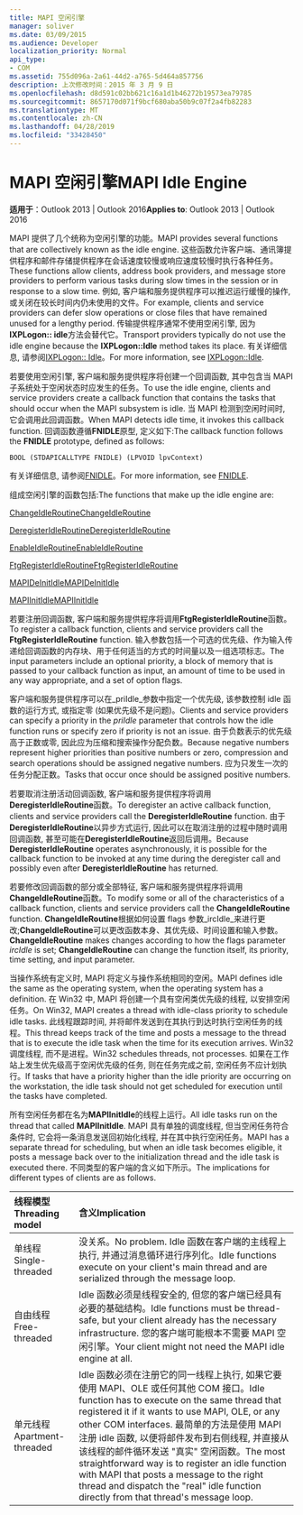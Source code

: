```yaml
---
title: MAPI 空闲引擎
manager: soliver
ms.date: 03/09/2015
ms.audience: Developer
localization_priority: Normal
api_type:
- COM
ms.assetid: 755d096a-2a61-44d2-a765-5d464a857756
description: 上次修改时间：2015 年 3 月 9 日
ms.openlocfilehash: d8d591c02bb621c16a1d1b46272b19573ea79785
ms.sourcegitcommit: 8657170d071f9bcf680aba50b9c07f2a4fb82283
ms.translationtype: MT
ms.contentlocale: zh-CN
ms.lasthandoff: 04/28/2019
ms.locfileid: "33428450"
---
```

# <a name="mapi-idle-engine"></a><span data-ttu-id="cc37f-103">MAPI 空闲引擎</span><span class="sxs-lookup"><span data-stu-id="cc37f-103">MAPI Idle Engine</span></span>

  
  
<span data-ttu-id="cc37f-104">**适用于**：Outlook 2013 | Outlook 2016</span><span class="sxs-lookup"><span data-stu-id="cc37f-104">**Applies to**: Outlook 2013 | Outlook 2016</span></span> 
  
<span data-ttu-id="cc37f-105">MAPI 提供了几个统称为空闲引擎的功能。</span><span class="sxs-lookup"><span data-stu-id="cc37f-105">MAPI provides several functions that are collectively known as the idle engine.</span></span> <span data-ttu-id="cc37f-106">这些函数允许客户端、通讯簿提供程序和邮件存储提供程序在会话速度较慢或响应速度较慢时执行各种任务。</span><span class="sxs-lookup"><span data-stu-id="cc37f-106">These functions allow clients, address book providers, and message store providers to perform various tasks during slow times in the session or in response to a slow time.</span></span> <span data-ttu-id="cc37f-107">例如, 客户端和服务提供程序可以推迟运行缓慢的操作, 或关闭在较长时间内仍未使用的文件。</span><span class="sxs-lookup"><span data-stu-id="cc37f-107">For example, clients and service providers can defer slow operations or close files that have remained unused for a lengthy period.</span></span> <span data-ttu-id="cc37f-108">传输提供程序通常不使用空闲引擎, 因为**IXPLogon:: idle**方法会替代它。</span><span class="sxs-lookup"><span data-stu-id="cc37f-108">Transport providers typically do not use the idle engine because the **IXPLogon::Idle** method takes its place.</span></span> <span data-ttu-id="cc37f-109">有关详细信息, 请参阅[IXPLogon:: Idle](ixplogon-idle.md)。</span><span class="sxs-lookup"><span data-stu-id="cc37f-109">For more information, see [IXPLogon::Idle](ixplogon-idle.md).</span></span>
  
<span data-ttu-id="cc37f-110">若要使用空闲引擎, 客户端和服务提供程序将创建一个回调函数, 其中包含当 MAPI 子系统处于空闲状态时应发生的任务。</span><span class="sxs-lookup"><span data-stu-id="cc37f-110">To use the idle engine, clients and service providers create a callback function that contains the tasks that should occur when the MAPI subsystem is idle.</span></span> <span data-ttu-id="cc37f-111">当 MAPI 检测到空闲时间时, 它会调用此回调函数。</span><span class="sxs-lookup"><span data-stu-id="cc37f-111">When MAPI detects idle time, it invokes this callback function.</span></span> <span data-ttu-id="cc37f-112">回调函数遵循**FNIDLE**原型, 定义如下:</span><span class="sxs-lookup"><span data-stu-id="cc37f-112">The callback function follows the **FNIDLE** prototype, defined as follows:</span></span> 
  
 `BOOL (STDAPICALLTYPE FNIDLE) (LPVOID lpvContext)`
  
<span data-ttu-id="cc37f-113">有关详细信息, 请参阅[FNIDLE](fnidle.md)。</span><span class="sxs-lookup"><span data-stu-id="cc37f-113">For more information, see [FNIDLE](fnidle.md).</span></span>
  
<span data-ttu-id="cc37f-114">组成空闲引擎的函数包括:</span><span class="sxs-lookup"><span data-stu-id="cc37f-114">The functions that make up the idle engine are:</span></span>
  
[<span data-ttu-id="cc37f-115">ChangeIdleRoutine</span><span class="sxs-lookup"><span data-stu-id="cc37f-115">ChangeIdleRoutine</span></span>](changeidleroutine.md)
  
[<span data-ttu-id="cc37f-116">DeregisterIdleRoutine</span><span class="sxs-lookup"><span data-stu-id="cc37f-116">DeregisterIdleRoutine</span></span>](deregisteridleroutine.md)
  
[<span data-ttu-id="cc37f-117">EnableIdleRoutine</span><span class="sxs-lookup"><span data-stu-id="cc37f-117">EnableIdleRoutine</span></span>](enableidleroutine.md)
  
[<span data-ttu-id="cc37f-118">FtgRegisterIdleRoutine</span><span class="sxs-lookup"><span data-stu-id="cc37f-118">FtgRegisterIdleRoutine</span></span>](ftgregisteridleroutine.md)
  
[<span data-ttu-id="cc37f-119">MAPIDeInitIdle</span><span class="sxs-lookup"><span data-stu-id="cc37f-119">MAPIDeInitIdle</span></span>](mapideinitidle.md)
  
[<span data-ttu-id="cc37f-120">MAPIInitIdle</span><span class="sxs-lookup"><span data-stu-id="cc37f-120">MAPIInitIdle</span></span>](mapiinitidle.md)
  
<span data-ttu-id="cc37f-121">若要注册回调函数, 客户端和服务提供程序将调用**FtgRegisterIdleRoutine**函数。</span><span class="sxs-lookup"><span data-stu-id="cc37f-121">To register a callback function, clients and service providers call the **FtgRegisterIdleRoutine** function.</span></span> <span data-ttu-id="cc37f-122">输入参数包括一个可选的优先级、作为输入传递给回调函数的内存块、用于任何适当的方式的时间量以及一组选项标志。</span><span class="sxs-lookup"><span data-stu-id="cc37f-122">The input parameters include an optional priority, a block of memory that is passed to your callback function as input, an amount of time to be used in any way appropriate, and a set of option flags.</span></span> 
  
<span data-ttu-id="cc37f-123">客户端和服务提供程序可以在_priIdle_参数中指定一个优先级, 该参数控制 idle 函数的运行方式, 或指定零 (如果优先级不是问题)。</span><span class="sxs-lookup"><span data-stu-id="cc37f-123">Clients and service providers can specify a priority in the  _priIdle_ parameter that controls how the idle function runs or specify zero if priority is not an issue.</span></span> <span data-ttu-id="cc37f-124">由于负数表示的优先级高于正数或零, 因此应为压缩和搜索操作分配负数。</span><span class="sxs-lookup"><span data-stu-id="cc37f-124">Because negative numbers represent higher priorities than positive numbers or zero, compression and search operations should be assigned negative numbers.</span></span> <span data-ttu-id="cc37f-125">应为只发生一次的任务分配正数。</span><span class="sxs-lookup"><span data-stu-id="cc37f-125">Tasks that occur once should be assigned positive numbers.</span></span> 
  
<span data-ttu-id="cc37f-126">若要取消注册活动回调函数, 客户端和服务提供程序将调用**DeregisterIdleRoutine**函数。</span><span class="sxs-lookup"><span data-stu-id="cc37f-126">To deregister an active callback function, clients and service providers call the **DeregisterIdleRoutine** function.</span></span> <span data-ttu-id="cc37f-127">由于**DeregisterIdleRoutine**以异步方式运行, 因此可以在取消注册的过程中随时调用回调函数, 甚至可能在**DeregisterIdleRoutine**返回后调用。</span><span class="sxs-lookup"><span data-stu-id="cc37f-127">Because **DeregisterIdleRoutine** operates asynchronously, it is possible for the callback function to be invoked at any time during the deregister call and possibly even after **DeregisterIdleRoutine** has returned.</span></span> 
  
<span data-ttu-id="cc37f-128">若要修改回调函数的部分或全部特征, 客户端和服务提供程序将调用**ChangeIdleRoutine**函数。</span><span class="sxs-lookup"><span data-stu-id="cc37f-128">To modify some or all of the characteristics of a callback function, clients and service providers call the **ChangeIdleRoutine** function.</span></span> <span data-ttu-id="cc37f-129">**ChangeIdleRoutine**根据如何设置 flags 参数_ircIdle_来进行更改;**ChangeIdleRoutine**可以更改函数本身、其优先级、时间设置和输入参数。</span><span class="sxs-lookup"><span data-stu-id="cc37f-129">**ChangeIdleRoutine** makes changes according to how the flags parameter  _ircIdle_ is set; **ChangeIdleRoutine** can change the function itself, its priority, time setting, and input parameter.</span></span> 
  
<span data-ttu-id="cc37f-130">当操作系统有定义时, MAPI 将定义与操作系统相同的空闲。</span><span class="sxs-lookup"><span data-stu-id="cc37f-130">MAPI defines idle the same as the operating system, when the operating system has a definition.</span></span> <span data-ttu-id="cc37f-131">在 Win32 中, MAPI 将创建一个具有空闲类优先级的线程, 以安排空闲任务。</span><span class="sxs-lookup"><span data-stu-id="cc37f-131">On Win32, MAPI creates a thread with idle-class priority to schedule idle tasks.</span></span> <span data-ttu-id="cc37f-132">此线程跟踪时间, 并将邮件发送到在其执行到达时执行空闲任务的线程。</span><span class="sxs-lookup"><span data-stu-id="cc37f-132">This thread keeps track of the time and posts a message to the thread that is to execute the idle task when the time for its execution arrives.</span></span> <span data-ttu-id="cc37f-133">Win32 调度线程, 而不是进程。</span><span class="sxs-lookup"><span data-stu-id="cc37f-133">Win32 schedules threads, not processes.</span></span> <span data-ttu-id="cc37f-134">如果在工作站上发生优先级高于空闲优先级的任务, 则在任务完成之前, 空闲任务不应计划执行。</span><span class="sxs-lookup"><span data-stu-id="cc37f-134">If tasks that have a priority higher than the idle priority are occurring on the workstation, the idle task should not get scheduled for execution until the tasks have completed.</span></span> 
  
<span data-ttu-id="cc37f-135">所有空闲任务都在名为**MAPIInitIdle**的线程上运行。</span><span class="sxs-lookup"><span data-stu-id="cc37f-135">All idle tasks run on the thread that called **MAPIInitIdle**.</span></span> <span data-ttu-id="cc37f-136">MAPI 具有单独的调度线程, 但当空闲任务符合条件时, 它会将一条消息发送回初始化线程, 并在其中执行空闲任务。</span><span class="sxs-lookup"><span data-stu-id="cc37f-136">MAPI has a separate thread for scheduling, but when an idle task becomes eligible, it posts a message back over to the initialization thread and the idle task is executed there.</span></span> <span data-ttu-id="cc37f-137">不同类型的客户端的含义如下所示。</span><span class="sxs-lookup"><span data-stu-id="cc37f-137">The implications for different types of clients are as follows.</span></span>
  
|<span data-ttu-id="cc37f-138">**线程模型**</span><span class="sxs-lookup"><span data-stu-id="cc37f-138">**Threading model**</span></span>|<span data-ttu-id="cc37f-139">**含义**</span><span class="sxs-lookup"><span data-stu-id="cc37f-139">**Implication**</span></span>|
|:-----|:-----|
|<span data-ttu-id="cc37f-140">单线程</span><span class="sxs-lookup"><span data-stu-id="cc37f-140">Single-threaded</span></span>  <br/> |<span data-ttu-id="cc37f-141">没关系。</span><span class="sxs-lookup"><span data-stu-id="cc37f-141">No problem.</span></span> <span data-ttu-id="cc37f-142">Idle 函数在客户端的主线程上执行, 并通过消息循环进行序列化。</span><span class="sxs-lookup"><span data-stu-id="cc37f-142">Idle functions execute on your client's main thread and are serialized through the message loop.</span></span>  <br/> |
|<span data-ttu-id="cc37f-143">自由线程</span><span class="sxs-lookup"><span data-stu-id="cc37f-143">Free-threaded</span></span>  <br/> |<span data-ttu-id="cc37f-144">Idle 函数必须是线程安全的, 但您的客户端已经具有必要的基础结构。</span><span class="sxs-lookup"><span data-stu-id="cc37f-144">Idle functions must be thread-safe, but your client already has the necessary infrastructure.</span></span> <span data-ttu-id="cc37f-145">您的客户端可能根本不需要 MAPI 空闲引擎。</span><span class="sxs-lookup"><span data-stu-id="cc37f-145">Your client might not need the MAPI idle engine at all.</span></span>  <br/> |
|<span data-ttu-id="cc37f-146">单元线程</span><span class="sxs-lookup"><span data-stu-id="cc37f-146">Apartment-threaded</span></span>  <br/> |<span data-ttu-id="cc37f-147">Idle 函数必须在注册它的同一线程上执行, 如果它要使用 MAPI、OLE 或任何其他 COM 接口。</span><span class="sxs-lookup"><span data-stu-id="cc37f-147">Idle function has to execute on the same thread that registered it if it wants to use MAPI, OLE, or any other COM interfaces.</span></span> <span data-ttu-id="cc37f-148">最简单的方法是使用 MAPI 注册 idle 函数, 以便将邮件发布到右侧线程, 并直接从该线程的邮件循环发送 "真实" 空闲函数。</span><span class="sxs-lookup"><span data-stu-id="cc37f-148">The most straightforward way is to register an idle function with MAPI that posts a message to the right thread and dispatch the "real" idle function directly from that thread's message loop.</span></span>  <br/> |
   

